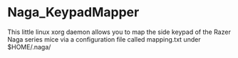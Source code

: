 # Naga_KeypadMapper
This little linux xorg daemon allows you to map the side keypad of the Razer Naga series mice via a configuration file called mapping.txt under $HOME/.naga/

